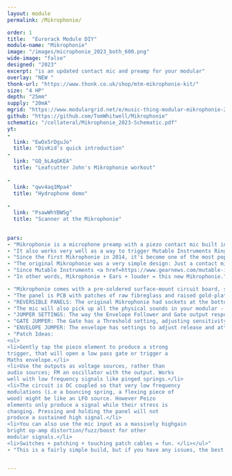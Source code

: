 ```yaml
---
layout: module
permalink: /Mikrophonie/

order: 1
title:  "Eurorack Module DIY"
module-name: "Mikrophonie"
image: "/images/microphonie_2023_both_600.png" 
wide-image: "false" 
designed: "2023"
excerpt: "is an updated contact mic and preamp for your modular" 
overlay: "NEW "
thonk-url: "https://www.thonk.co.uk/shop/mtm-mikrophonie-kit/" 
size: "4 HP"
depth: "25mm"
supply: "20mA"
mgrid: "https://www.modulargrid.net/e/music-thing-modular-mikrophonie-2017-new-panel-design"
github: "https://github.com/TomWhitwell/Mikrophonie"
schematic: "/collateral/Mikrophonie_2023-Schematic.pdf"
yt:
- 
  link: "EwOx5rDguJo"
  title: "DivKid's quick introduction"
- 
  link: "GQ_bLAqGKEA"
  title: "Leafcutter John's Mikrophonie workout"
  
- 
  link: "qwv4aq1Mpa4"
  title: "Hydrophone demo"
  
- 
  link: "PsawWhYBWSg"
  title: "Scanner at the Mikrophonie"
  

pars:
- "Mikrophonie is a microphone preamp with a piezo contact mic built into the panel. It is an easy way to bring environmental noise and feedback into a modular system, inspired by the early days of electroacoustic music in Paris and Cologne, and by the contact microphone and phonograph cartridge experiments of John Cage, Gordon Mumma, Robert Ashley and Nicholas Collins."
- "It also works very well as a way to trigger Mutable Instruments Rings and Elements, and as a generally weird tactile CV source."
- "Since the first Mikrophonie in 2014, it's become one of the most popular eurorack DIY projects (spotted in <a href=https://thevinylfactory.com/news/ryuichi-sakamoto-death/>Ryuichi Sakamoto</a>'s modular)."
- "The original Mikrophonie was a very simple design: Just a contact mic and a pre-amp in a raw textured panel. In 2016, Émilie Gillet took the original open-source design and completely re-designed it, creating <a href=https://pichenettes.github.io/mutable-instruments-documentation/modules/ears/>Ears</a>, with cleaner amplification and added envelope follower and gate outputs. Branded 'Mutable Music Things' it was an improvement in every way." 
- "Since Mutable Instruments <a href=https://www.gearnews.com/mutable-instruments-no-new-modules-and-production-shutting-down/>closed in 2022</a>, Ears hasn't been available, so this 2023 edition Mikrophonie (you might call it Mikrophonie 3) takes Émilie's design, moves the LEDs to more sensible places and boosts the gain a little."
- "In other words, Mikrophonie + Ears + louder = this new Mikrophonie." 

- "Mikrophonie comes with a pre-soldered surface-mount circuit board, so is a very simple and satisfying build, perfect for a first project. The <a href=https://www.instagram.com/explore/tags/mikrophonie/>Instagram #mikrophonie tag</a> is a great source of ideas and inspiration and confidence-boosting successful builds."
- "The panel is PCB with patches of raw fibreglass and raised gold-plated traces. Rubbing it with a finger or a plectrum creates quite a wide range of sounds. The back of the panel is plated and grounded for shielding."
- "REVERSIBLE PANELS: The original Mikrophonie had sockets at the bottom, Ears had sockets at the top. This Mikrophonie gives you the choice - if you buy it from Thonk you'll get a choice of two panels." 
- "The mic will also pick up all the physical sounds in your modular - patching, cables rustling, switches, fingers on knobs - without picking up airborne sounds like the sounds your modular is making. At very high sound levels will pick up vibrations from the speaker output and start to feedback."
- "JUMPER SETTINGS: The way the Envelope Follower and Gate output respond can be modified using the jumpers on the back of the board." 
- "GATE JUMPER: The Gate has a Threshold setting, adjusting sensitivity. With no jumper in place (just put it onto one pin so you don't lose it), the gate opens when the signal reaches 4v. With the jumper on the bottom two pins (away from the power header), it's 2V. At the top, it is most sensitive, triggering with just 1V. This is the default."
- "ENVELOPE JUMPER: The envelope has settings to adjust release and attack speeds, they work in the same way as the Gate, with settings marked on the PCB. The default is fast for both."
- "Patch Ideas: 
<ul>
<li>Gently tap the piezo element to produce a strong
trigger, that will open a low pass gate or trigger a
Maths envelope.</li>
<li>Use the outputs as voltage sources, rather than
audio sources; FM an oscillator with the output. Works
well with low frequency signals like pinged springs.</li>
<li>The circuit is DC coupled so that very low frequency
modulations (i.e a bouncing spring, a flexing piece of
wood) might be like an LFO source. However Peizo
elements only produce a signal while their stress is
changing. Pressing and holding the panel will not
produce a sustained high signal.</li>
<li>You can also use the mic input as a massively highgain
bright op-amp distortion/fuzz/boost for other
modular signals.</li>
<li>Switches + patching + touching patch cables = fun. </li></ul>"
- "This is a fairly simple build, but if you have any issues, the best way to get help is to check the <a href=https://github.com/TomWhitwell/Mikrophonie/issues>GitHub Issue List</a>, and remember to check closed issues as well as open ones."


---
```


